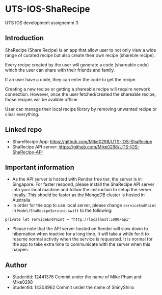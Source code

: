# UTS-IOS-ShaRecipe
UTS IOS development assignemnt 3

## Introduction
ShaRecipe (Share Recipe) is an app that allow user to not only view a wide range of curated recipe but also create their own recipe (shareble recipe). 

Every recipe created by the user will generate a code (shareable code) which the user can share with their friends and family.

If an user have a code, they can enter the code to get the recipe.

Creating a new recipe or getting a shareable recipe will require network connection. However, once the user fetched/created the shareable recipe, those recipes will be avalible offline.

User can manage their local recipe library by removing unwanted recipe or clear everything.

## Linked repo
- ShareRecipe App: https://github.com/Mike0298/UTS-IOS-ShaRecipe
- ShaRecipe API server: https://github.com/Mike0298/UTS-IOS-ShaRecipe-API

## Important information
- As the API server is hosted with Render free tier, the server is in Singapore. For faster respond, please install the ShaRecipe API server into your local machine and follow the instruction to setup the server locally. This should be faster as the MongoDB cluster is hosted in Australia
- In order for the app to use local server, please change `serviceEndPoint` in `Model/ShaRecipeService.swift` to the following:
```
private let serviceEndPoint = "http://localhost:5000/api"
```
- Please note that the API server hosted on Render will slow down to hibernation when inactive for a long time. It will take a while for it to resume normal activity when the service is requested. It is normal for the app to take extra time to communicate with the server when this happen. 

## Author
- StudentId: 12441376 Commit under the name of Mike Pham and Mike0298
- StudentId: 14304962 Commit under the name of ShinyShinx

